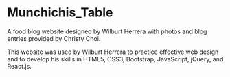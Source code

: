 # Munchichis_Table

A food blog website designed by Wilburt Herrera with photos and blog entries provided by Christy Choi.

This website was used by Wilburt Herrera to practice effective web design and to develop his skills in HTML5, CSS3, Bootstrap, JavaScript, jQuery, and React.js.

